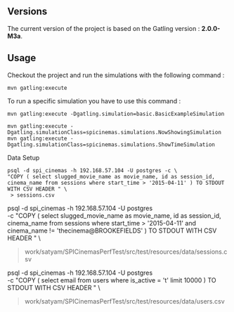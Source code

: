 Versions
------------

The current version of the project is based on the Gatling version : **2.0.0-M3a**.

Usage
-----

Checkout the project and run the simulations with the following command :

```
mvn gatling:execute
```

To run a specific simulation you have to use this command :

```
mvn gatling:execute -Dgatling.simulation=basic.BasicExampleSimulation

mvn gatling:execute -Dgatling.simulationClass=spicinemas.simulations.NowShowingSimulation
mvn gatling:execute -Dgatling.simulationClass=spicinemas.simulations.ShowTimeSimulation
```

Data Setup

```
psql -d spi_cinemas -h 192.168.57.104 -U postgres -c \ 
"COPY ( select slugged_movie_name as movie_name, id as session_id, cinema_name from sessions where start_time > '2015-04-11' ) TO STDOUT WITH CSV HEADER " \
 > sessions.csv
```

psql -d spi_cinemas -h 192.168.57.104 -U postgres \
-c "COPY ( select slugged_movie_name as movie_name, id as session_id, cinema_name from sessions where start_time > '2015-04-11' and cinema_name != 'thecinema@BROOKEFIELDS' ) TO STDOUT WITH CSV HEADER " \ 
>work/satyam/SPICinemasPerfTest/src/test/resources/data/sessions.csv

psql -d spi_cinemas -h 192.168.57.104 -U postgres \
-c "COPY ( select email from users where is_active = 't' limit 10000 ) TO STDOUT WITH CSV HEADER " \
 > work/satyam/SPICinemasPerfTest/src/test/resources/data/users.csv